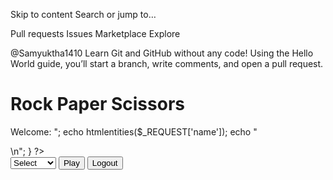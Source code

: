 Skip to content
Search or jump to…

Pull requests
Issues
Marketplace
Explore
 
@Samyuktha1410 
Learn Git and GitHub without any code!
Using the Hello World guide, you’ll start a branch, write comments, and open a pull request.


<?php
// Demand a GET parameter
if ( ! isset($_GET['name']) || strlen($_GET['name']) < 1  ) {
    die('Name parameter missing');
}
// If the user requested logout go back to index.php
if ( isset($_POST['logout']) ) {
    header('Location: index.php');
    return;
}
// Set up the values for the game...
// 0 is Rock, 1 is Paper, and 2 is Scissors
$names = array('Rock', 'Paper', 'Scissors');
$human = isset($_POST["human"]) ? $_POST['human']+0 : -1;
$computer = rand(0,2); // Hard code the computer to rock
// TODO: Make the computer be random
// $computer = rand(0,2);
// This function takes as its input the computer and human play
// and returns "Tie", "You Lose", "You Win" depending on play
// where "You" is the human being addressed by the computer
function check($computer, $human) {
    // For now this is a rock-savant checking function
    // TODO: Fix this
    if ( $human == $computer ) {
        return "Tie";
    } else if ( $human == 1 AND $computer == 0 ){
        return "You Win";
    } else if ( $human == 2 AND $computer == 1 ){
        return "You Win";
    } else if ( $human == 0 AND $computer == 2 ){
    	return "You Win";
    } else if ( $human == 2  and $computer == 0 ) {
        return "You Lose";
    } else if ( $human == 1  and $computer == 2) {
        return "You Lose";
    } else if ( $human == 0  and $computer == 1 ) {
        return "You Lose";
    }
    
    return false;
}
// Check to see how the play happenned
$result = check($computer, $human);
?>
<!DOCTYPE html>
<html>
<head>
<title>Anamitra Musib 32ce3337</title>
<?php require_once "bootstrap.php"; ?>
</head>
<body>
<div class="container">
<h1>Rock Paper Scissors</h1>
<?php
if ( isset($_REQUEST['name']) ) {
    echo "<p>Welcome: ";
    echo htmlentities($_REQUEST['name']);
    echo "</p>\n";
}
?>
<form method="post">
<select name="human">
<option value="-1">Select</option>
<option value="0">Rock</option>
<option value="1">Paper</option>
<option value="2">Scissors</option>
<option value="3">Test</option>
</select>
<input type="submit" value="Play">
<input type="submit" name="logout" value="Logout">
</form>

<pre>
<?php
if ( $human == -1 ) {
    print "Please select a strategy and press Play.\n";
} else if ( $human == 3 ) {
    for($c=0;$c<3;$c++) {
        for($h=0;$h<3;$h++) {
            $r = check($c, $h);
            print "Human=$names[$h] Computer=$names[$c] Result=$r\n";
        }
    }
} else {
    print "Your Play=$names[$human] Computer Play=$names[$computer] Result=$result\n";
}
?>
</pre>
</div>
</body>
</html>
